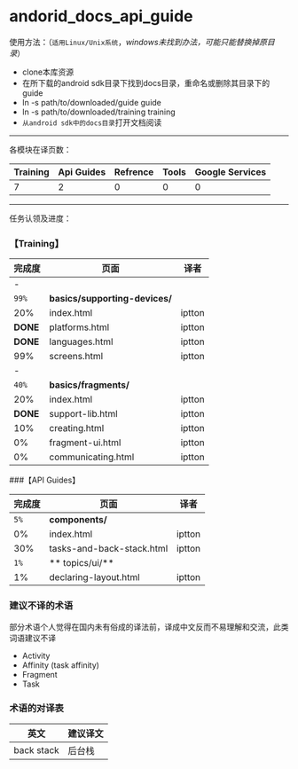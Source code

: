 andorid_docs_api_guide 
======================

使用方法：（`适用Linux/Unix系统`，*windows未找到办法，可能只能替换掉原目录*）

* clone本库资源
* 在所下载的android sdk目录下找到docs目录，重命名或删除其目录下的guide
* ln -s path/to/downloaded/guide guide
* ln -s path/to/downloaded/training training
* `从android sdk中的docs目录`打开文档阅读

---

各模块在译页数：


|Training   | Api Guides| Refrence | Tools | Google Services
|-----------|-----------|----------|-------|----------------
|7          | 2         | 0        | 0     |  0

---

任务认领及进度：

### 【Training】

|完成度    | 页面                                               |译者
|:--------|---------------------------------------------------|-------
|-
| `99%`     |**basics/supporting-devices/**            | 
|20%      |index.html      | iptton
|**DONE** |platforms.html  | iptton
|**DONE** |languages.html  | iptton
|99%      |screens.html    | iptton
|-
| `40%`|**basics/fragments/** 
|20%      |index.html               | iptton
|**DONE** |support-lib.html         | iptton
|10%      |creating.html            | iptton
|0%       |fragment-ui.html         | iptton
|0%       |communicating.html       | iptton	

###【API Guides】

|完成度    | 页面                                                |译者
|:--------|----------------------------------------------------|-------
|`5%`     | **components/**                                    |
| 0%      | index.html                                         | iptton 
| 30%     | tasks-and-back-stack.html                          | iptton
|`1%`     | ** topics/ui/**                                    |
|1%       | declaring-layout.html  		                     | iptton



### 建议不译的术语

部分术语个人觉得在国内未有俗成的译法前，译成中文反而不易理解和交流，此类词语建议不译

* Activity
* Affinity (task affinity)
* Fragment
* Task

### 术语的对译表


|英文               |建议译文                    |
|-------------------|--------------------------|
|back stack         | 后台栈                    |





